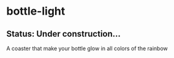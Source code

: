 # bottle-light

## Status: Under construction...

A coaster that make your bottle glow in all colors of the rainbow
